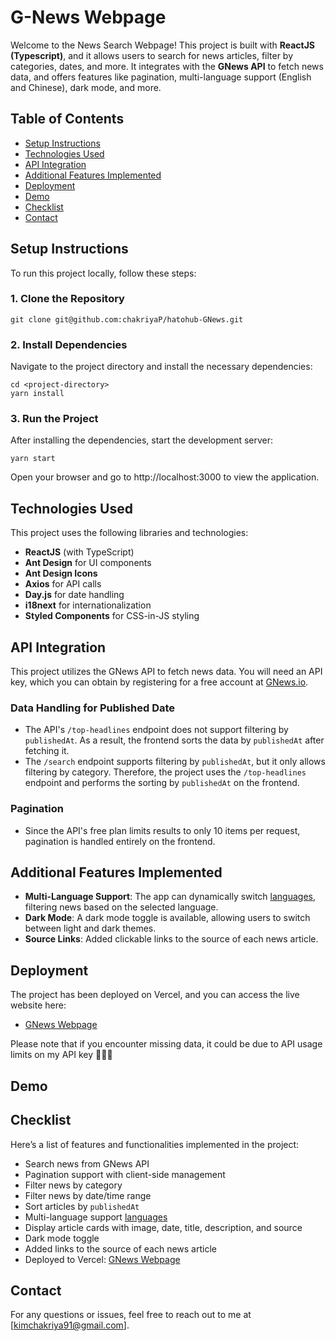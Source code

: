 # G-News Webpage

Welcome to the News Search Webpage! This project is built with **ReactJS (Typescript)**, and it allows users to search for news articles, filter by categories, dates, and more. It integrates with the **GNews API** to fetch news data, and offers features like pagination, multi-language support (English and Chinese), dark mode, and more.

## Table of Contents

- [Setup Instructions](#setup-instructions)
- [Technologies Used](#technologies-used)
- [API Integration](#api-integration)
- [Additional Features Implemented](#additional-features-implemented)
- [Deployment](#deployment)
- [Demo](#demo)
- [Checklist](#checklist)
- [Contact](#contact)
  
## Setup Instructions

To run this project locally, follow these steps:

### 1. Clone the Repository

```
git clone git@github.com:chakriyaP/hatohub-GNews.git
```
### 2. Install Dependencies
Navigate to the project directory and install the necessary dependencies:

```
cd <project-directory>
yarn install
```

### 3. Run the Project
After installing the dependencies, start the development server:

```
yarn start
```
Open your browser and go to http://localhost:3000 to view the application.

## Technologies Used
This project uses the following libraries and technologies:

- **ReactJS** (with TypeScript)
- **Ant Design** for UI components
- **Ant Design Icons**
- **Axios** for API calls
- **Day.js** for date handling
- **i18next** for internationalization
- **Styled Components** for CSS-in-JS styling


## API Integration
This project utilizes the GNews API to fetch news data. You will need an API key, which you can obtain by registering for a free account at [GNews.io](https://gnews.io/docs/v4?javascript#top-headlines-http-request).

### Data Handling for Published Date
- The API's `/top-headlines` endpoint does not support filtering by `publishedAt`. As a result, the frontend sorts the data by `publishedAt` after fetching it.
- The `/search` endpoint supports filtering by `publishedAt`, but it only allows filtering by category. Therefore, the project uses the `/top-headlines` endpoint and performs the sorting by `publishedAt` on the frontend.

### Pagination
- Since the API's free plan limits results to only 10 items per request, pagination is handled entirely on the frontend.

## Additional Features Implemented
- **Multi-Language Support**: The app can dynamically switch [languages](https://gnews.io/docs/v4?javascript#languages), filtering news based on the selected language.
- **Dark Mode**: A dark mode toggle is available, allowing users to switch between light and dark themes.
- **Source Links**: Added clickable links to the source of each news article.

## Deployment
The project has been deployed on Vercel, and you can access the live website here:

- [GNews Webpage](https://g-news-one.vercel.app/)

Please note that if you encounter missing data, it could be due to API usage limits on my API key 🙇🏻‍♀️

## Demo


## Checklist
Here’s a list of features and functionalities implemented in the project:
- Search news from GNews API
- Pagination support with client-side management
- Filter news by category
- Filter news by date/time range
- Sort articles by `publishedAt`
- Multi-language support [languages](https://gnews.io/docs/v4?javascript#languages)
- Display article cards with image, date, title, description, and source
- Dark mode toggle
- Added links to the source of each news article
- Deployed to Vercel: [GNews Webpage](https://g-news-one.vercel.app/)

## Contact
For any questions or issues, feel free to reach out to me at [kimchakriya91@gmail.com].

